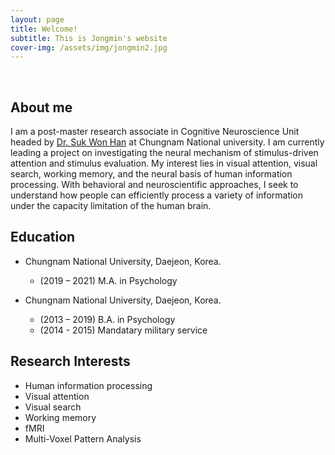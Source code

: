 ```yaml
---
layout: page
title: Welcome!
subtitle: This is Jongmin's website
cover-img: /assets/img/jongmin2.jpg
---
```


<br/>

## About me

I am a post-master research associate in Cognitive Neuroscience Unit headed by [Dr. Suk Won Han](https://sites.google.com/view/sukwonhan/home?authuser=0) at Chungnam National university. 
I am currently leading a project on investigating the neural mechanism of stimulus-driven attention and stimulus evaluation.
My interest lies in visual attention, visual search, working memory, and the neural basis of human information processing.
With behavioral and neuroscientific approaches, I seek to understand how people can efficiently process a variety of information under the capacity limitation of the human brain.

## Education

- Chungnam National University, Daejeon, Korea.
  - (2019 – 2021) M.A. in Psychology 

- Chungnam National University, Daejeon, Korea.
  - (2013 – 2019) B.A. in Psychology 
  - (2014 - 2015) Mandatary military service


## Research Interests

- Human information processing
- Visual attention
- Visual search
- Working memory
- fMRI
- Multi-Voxel Pattern Analysis
